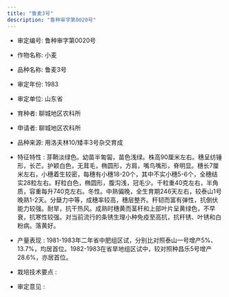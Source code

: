 ```yaml
---
title: "鲁麦3号"
description: "鲁种审字第0020号"
---
```

* 审定编号:  鲁种审字第0020号

*  作物名称:  小麦

*  品种名称:  鲁麦3号

*  审定年份:  1983

*  审定单位:  山东省

* 育种者:  聊城地区农科所

*  申请者:  聊城地区农科所

*  品种来源:  用洛夫林10/矮丰3号杂交育成

*  特征特性 : 
芽鞘淡绿色。幼苗半匍匐，苗色浅绿。株高90厘米左右。穗呈纺锤形，长芒。护颖白色，无茸毛，椭圆形，方肩，嘴鸟嘴形，脊明显。穗长7厘米左右，小穗着生较密，每穗有小穗18-20个，其中不实小穗5-6个，全穗结实28粒左右。籽粒白色，椭圆形，腹沟浅，冠毛少。千粒重40克左右，半角质，容重每升740克左右。冬性。中熟偏晚，全生育期246天左右，较泰山1号晚熟1-2天。分蘖力中等，成穗率较高，穗层整齐。秆韧而富有弹性，抗倒伏能力较强。耐旱，抗干热风。成熟时穗黄而茎秆和上部叶片呈黄绿色，不早衰，抗寒性较强。对当前流行的条锈生理小种免疫至高抗，抗秆锈、叶锈和白粉病。落黄好。
 
*  产量表现 : 
1981-1983年二年省中肥组区试，分别比对照泰山一号增产5%、13.7%，均居首位。1982-1983在省旱地组区试中，较对照种昌乐5号增产28.6%，亦居首位。

*  栽培技术要点 : 


*  审定意见 : 

